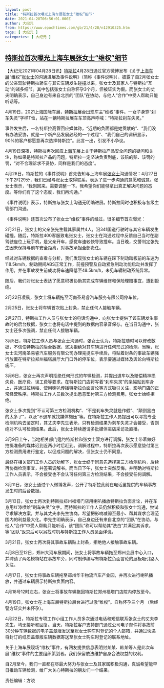 ```yaml
---
layout: post
title: "特斯拉首次曝光上海车展张女士“维权”细节"
date: 2021-04-28T06:56:01.000Z
author: 大纪元
from: https://www.epochtimes.com/gb/21/4/28/n12910325.htm
tags: [ 大纪元 ]
categories: [ 大纪元 ]
---
```

<!--1619592961000-->
[特斯拉首次曝光上海车展张女士“维权”细节](https://www.epochtimes.com/gb/21/4/28/n12910325.htm)
------

<div>
<p>【大纪元2021年04月28日讯】<a href="https://www.epochtimes.com/gb/tag/%E7%89%B9%E6%96%AF%E6%8B%89.html">特斯拉</a>4月28日通过官方微博发布《关于<a href="https://www.epochtimes.com/gb/tag/%E4%B8%8A%E6%B5%B7%E8%BD%A6%E5%B1%95.html">上海车展</a>“维权”<a href="https://www.epochtimes.com/gb/tag/%E5%BC%A0%E5%A5%B3%E5%A3%AB.html">张女士</a>的沟通进展及事件说明》（简称《事件说明》），披露了自2月张女士的父亲驾驶特斯拉轿车与其它车辆发生碰撞以来，张女士及其家人与特斯拉“互动”的诸多细节。其中包括张女士自称怀孕3个月，但被证实为假。而张女士的丈夫明确表示，自己身边有来自北京的“团队”在协助，与他人“合作”中受人帮助只能听话等。</p><p>4月19日，2021上海国际车展，<a href="https://www.epochtimes.com/gb/tag/%E7%89%B9%E6%96%AF%E6%8B%89.html">特斯拉</a>展台出现车主“维权”事件。一女子身穿“刹车失灵”字样T恤，站在一辆特斯拉展车车顶高声呼喊：“特斯拉刹车失灵。”</p><p>事件发生后，一名特斯拉高管回应媒体称，“近期的负面都是她贡献的”、“我们没有办法妥协，就是一个新产品发展必经的一个过程”、“我们自己的调研显示，90%的客户都愿意再次选择特斯拉”。此言一出，引发不小争议。</p><p>4月19日深夜，特斯拉再次回应<a href="https://www.epochtimes.com/gb/tag/%E4%B8%8A%E6%B5%B7%E8%BD%A6%E5%B1%95.html">上海车展</a>上关于特斯拉产品安全问题的疑问和关注，称如果是特斯拉产品的问题，特斯拉一定坚决负责到底，该赔的赔、该罚的罚，“对不合理诉求不妥协，同样是我们的态度”。</p><p>4月28日，特斯拉的《事件说明》首先告知与上海车展<a href="https://www.epochtimes.com/gb/tag/%E5%BC%A0%E5%A5%B3%E5%A3%AB.html">张女士</a>沟通情况：4月27日下午2时29分，我们已经与张女士取得联系，表达了进一步沟通的意愿和诚意。张女士表示，“我刚回来。需要调整一下。我希望你们能够拿出真正解决问题的态度。等你们有了这个态度，我们再沟通。”</p><p>《事件说明》表示，特斯拉与张女士沟通无明确进展。特斯拉同时也积极与各级主管部门沟通。</p><p>《事件说明》还首次公布了张女士“维权”事件的经过，很多细节首次曝光：</p><p>2月21日，张女士的父亲张先生载其家属共4人，沿341国道行驶时与其它车辆发生碰撞。随后，特斯拉400客服致电张女士，张女士在沟通过程中反馈自己当时在副驾驶座位上玩手机，是父亲开车，感觉车速较快导致撞车。当日晚，交警判定张先生因未保持与前车安全距离，对事故承担全部责任。</p><p>经过对车辆数据的查看与分析，我们发现张女士的车辆在踩下制动踏板前的车速为118.5km/h，制动期间ABS正常工作，前撞预警及自动紧急制动功能启动并发挥了作用，并在事故发生前成功将车速降低至48.5km/h，未见车辆制动系统异常。</p><p>随后，我们对张女士表达了愿意积极协助其完成车辆维修和保险理赔事宜，遭到拒绝。</p><p>2月22日凌晨，张女士将车辆拖至河南圣易睿汽车服务有限公司停车位。</p><p>2月25日，张女士将车辆首次贴上封条，禁止任何人接触车辆。</p><p>2月27日，特斯拉工作人员与张女士的电话沟通中，向张女士提供了该车辆发生事故时的后台数据，张女士也将电话中提到的数据内容录音保存。在当日沟通中，张女士还多次强调，禁止任何人接触车辆。</p><p>3月5日，特斯拉工作人员与张女士沟通时，张女士认为，特斯拉随时可以修改数据，不信任特斯拉的后台数据，坚决拒绝对其车辆进行任何形式的检测。当晚，张女士去河南圣易睿汽车服务有限公司办理完提车手续后，将贴着封条的事故车辆强行放置在特斯拉郑州福塔展厅大门口外的停车位，表示要通过媒体及舆论向特斯拉施压。</p><p>3月6日，张女士再次声明拒绝任何形式的车辆检测，并提出退车以及赔偿精神损失费、医疗费、误工费等要求。在特斯拉门店将写着“刹车失灵”的条幅贴到车身上，并通过拉横幅、使用喇叭传播特斯拉负面言论等方式吸引关注，影响门店的正常经营秩序。特斯拉工作人员数次提出愿意垫付第三方检测费用，张女士始终拒绝。</p><p>张女士多次提到“不认可第三方检测机构”、“不是刹车失灵就是作假”、“颠倒黑白的太多了”，以及“不退车就找媒体施压”等。在特斯拉工作人员提出可以寻找专业检测机构去鉴定时，其丈夫李先生表示，只有检测结果为刹车失灵才会接受，否则绝对不认可检测结果。此后，张女士持续邀请多批媒体进店采访及直播。</p><p>3月9日上午，当地相关部门邀约特斯拉和张女士双方进行调解，张女士带着做好拍摄准备的媒体迟到近两小时后赶到。调解过程中，特斯拉再次表示愿意垫付第三方检测费用进行鉴定，以促成问题的解决，但张女士仍不同意。</p><p>最终在相关部门工作人员的劝解下，张女士终于同意先选择第三方检测机构，后续再协商检测事宜，并签署调解书。而当日下午，张女士突然反悔，并明确对特斯拉工作人员表示，不会接受也不会认可任何第三方检测结果，不会接受任何调解。</p><p>3月11日，张女士通过个人微博发声，公开了特斯拉此前在电话里提供的车辆事故发生时的后台数据。</p><p>3月13日，张女士再次到特斯拉郑州福塔门店用喇叭播放特斯拉负面言论，并在车身用红漆喷绘“刹车失灵”文字。而特斯拉的工作人员仍然积极和张女士沟通，尝试寻求解决方案，并与其丈夫李先生协商，希望把影响减弱至最小、帮其谋求合理范围内的利益最大化。李先生明确表示，自己身边还有来自北京的“团队”在协助，与他人“合作”中受人帮助只能听话，该“团队”称可以帮助其“洗白”并满足其诉求，等“团队”返京后可以另找时机与特斯拉工作人员见面详谈。</p><p>3月21日，张女士再次将其事故车辆贴上封条，拒绝他人接触事故车辆。</p><p>4月8日至12日，郑州大河车展期间，张女士将事故车辆拖至郑州会展中心入口，并聘请了两名模特站在事故车旁，同时制作编写有特斯拉负面言论的展板吸引路人关注。</p><p>4月17日，张女士将事故车辆拖至郑州华丰物流汽车产业园，并再次进行喇叭播放，并通过车辆展示特斯拉负面内容。</p><p>4月18号12时左右，张女士将事故车辆拖回特斯拉郑州福塔门店院内停放至今。</p><p>4月19日，张女士在上海车展特斯拉展台进行过激“维权”。自称怀孕三个月 （后经警方证实并未怀孕）。</p><p>4月22日，特斯拉专项工作小组工作人员多次通过电话和短信联系张女士的丈夫李先生，均无接听和回复。当天，特斯拉客户支持部门通过公司电子邮件将事故前30分钟车辆数据的电子盖章版发送至张女士购车时登记的个人邮箱，并通过快递将封订的纸质盖章版车辆数据寄送至张女士购车时登记的联系地址。</p><p>关于上海车展现场“维权”事件，有网友提供信息表明封某某、韩某等人是此次车展“维权”事件的主要组织策划者。我们保留依法维护自身合法权益的权利。</p><p>自2月至今，我们一直都在尽最大努力与张女士及其家属积极沟通，真诚希望能早日推动车辆检测，给广大关心特斯拉的朋友们一个结果。</p><p>责任编辑：方晓</p>
</div>
